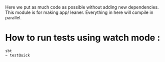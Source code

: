 Here we put as much code as possible without adding new dependencies.
This module is for making app/ leaner. Everything in here will compile in parallel.

# How to run tests using watch mode :
```
sbt
~ testQuick
```
